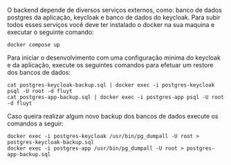 O backend depende de diversos serviços externos, como: banco de dados postgres da aplicação, keycloak e banco de dados do keycloak. Para subir todos esses serviços você deve ter instalado o docker na sua maquina e executar o seguinte comando:

```shell
docker compose up
```

Para iniciar o desenvolvimento com uma configuração minima do keycloak e da aplicação, execute os seguintes comandos para efetuar um restore dos bancos de dados:

```shell
cat postgres-keycloak-backup.sql | docker exec -i postgres-keycloak psql -U root -d fluyt
cat postgres-app-backup.sql | docker exec -i postgres-app psql -U root -d fluyt
```

Caso queira realizar algum novo backup dos bancos de dados execute os comandos a seguir:

```shell
docker exec -i postgres-keycloak /usr/bin/pg_dumpall -U root > postgres-keycloak-backup.sql
docker exec -i postgres-app /usr/bin/pg_dumpall -U root > postgres-app-backup.sql
```